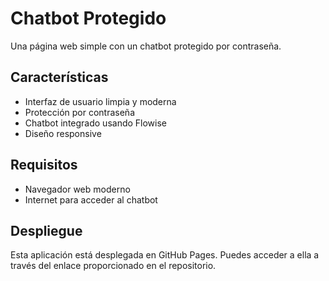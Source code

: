 # Chatbot Protegido

Una página web simple con un chatbot protegido por contraseña.

## Características

- Interfaz de usuario limpia y moderna
- Protección por contraseña
- Chatbot integrado usando Flowise
- Diseño responsive

## Requisitos

- Navegador web moderno
- Internet para acceder al chatbot

## Despliegue

Esta aplicación está desplegada en GitHub Pages. Puedes acceder a ella a través del enlace proporcionado en el repositorio.
